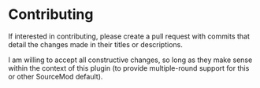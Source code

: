 # Contributing
If interested in contributing, please create a pull request with commits that detail the changes made in their titles or descriptions.

I am willing to accept all constructive changes, so long as they make sense within the context of this plugin (to provide multiple-round support for this or other SourceMod default).
